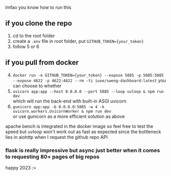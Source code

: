 lmfao you know how to run this
## if you clone the repo
1. cd to the root folder
2. create a `.env` file in root folder, put `GITHUB_TOKEN={your_token}` 
3. follow 5 or 6  

## if you pull from docker
4. `docker run -e GITHUB_TOKEN={your_token} --expose 5085 -p 5085:5085 --expose 4622 -p 4622:4622 --rm -ti iuxe/sweng-dashboard:latest`
you can choose to whether
5. `uvicorn app:app --host 0.0.0.0 --port 5085 --loop uvloop & npm run dev`  
which will run the back-end with built-in ASGI uvicorn
6. `gunicorn app:app -b 0.0.0.0:5085 -w 4 -k uvicorn.workers.UvicornWorker & npm run dev`  
or use gunicorn as a more efficient solution as above  

apache bench is integrated in the docker image so feel free to test the speed
but uvloop won't work out as fast as expected since the bottleneck lies in aiohttp when I request the github repo API
### flask is really impressive but async just better when it comes to requesting 80+ pages of big repos
happy 2023 :>
